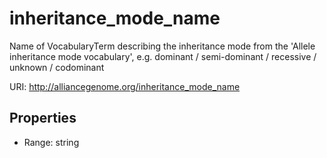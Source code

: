 # inheritance_mode_name

Name of VocabularyTerm describing the inheritance mode from the 'Allele inheritance mode vocabulary', e.g. dominant / semi-dominant / recessive / unknown / codominant

URI: http://alliancegenome.org/inheritance_mode_name



<!-- no inheritance hierarchy -->


## Properties

 * Range: string


